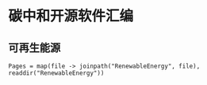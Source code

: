 # 碳中和开源软件汇编
## 可再生能源

```@contents
Pages = map(file -> joinpath("RenewableEnergy", file), readdir("RenewableEnergy"))
```
